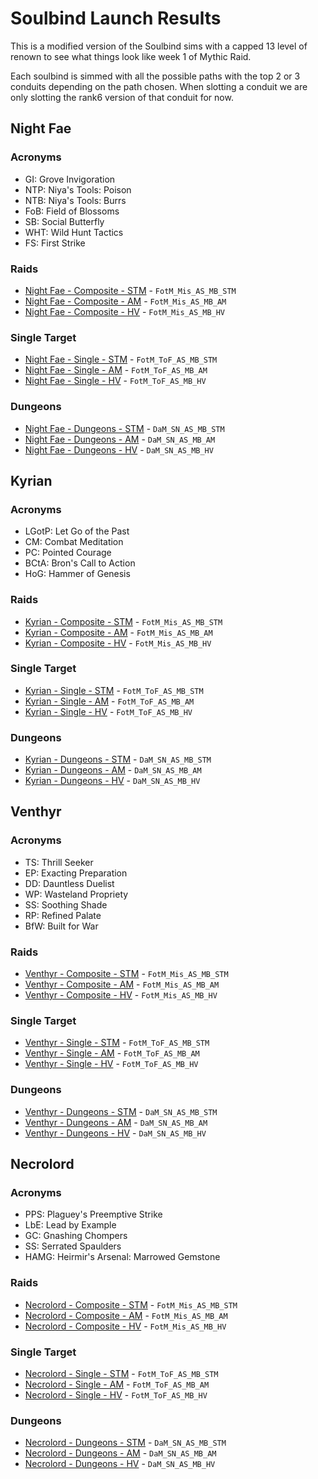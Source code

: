 # Soulbind Launch Results

This is a modified version of the Soulbind sims with a capped 13 level of renown to see what things look like week 1 of Mythic Raid.

Each soulbind is simmed with all the possible paths with the top 2 or 3 conduits depending on the path chosen. When slotting a conduit we are only slotting the rank6 version of that conduit for now.

## Night Fae
### Acronyms
- GI: Grove Invigoration
- NTP: Niya's Tools: Poison
- NTB: Niya's Tools: Burrs
- FoB: Field of Blossoms
- SB: Social Butterfly
- WHT: Wild Hunt Tactics
- FS: First Strike
### Raids
- [Night Fae - Composite - STM](results/Results_Composite_stm_night_fae.md) - `FotM_Mis_AS_MB_STM`
- [Night Fae - Composite - AM](results/Results_Composite_am_night_fae.md) - `FotM_Mis_AS_MB_AM`
- [Night Fae - Composite - HV](results/Results_Composite_hv_night_fae.md) - `FotM_Mis_AS_MB_HV`

### Single Target
- [Night Fae - Single - STM](results/Results_Single_stm_night_fae.md) - `FotM_ToF_AS_MB_STM`
- [Night Fae - Single - AM](results/Results_Single_am_night_fae.md) - `FotM_ToF_AS_MB_AM`
- [Night Fae - Single - HV](results/Results_Single_hv_night_fae.md) - `FotM_ToF_AS_MB_HV`

### Dungeons
- [Night Fae - Dungeons - STM](results/Results_Dungeons_stm_night_fae.md) - `DaM_SN_AS_MB_STM`
- [Night Fae - Dungeons - AM](results/Results_Dungeons_am_night_fae.md) - `DaM_SN_AS_MB_AM`
- [Night Fae - Dungeons - HV](results/Results_Dungeons_hv_night_fae.md) - `DaM_SN_AS_MB_HV`

## Kyrian
### Acronyms
- LGotP: Let Go of the Past
- CM: Combat Meditation
- PC: Pointed Courage
- BCtA: Bron's Call to Action
- HoG: Hammer of Genesis
### Raids
- [Kyrian - Composite - STM](results/Results_Composite_stm_kyrian.md) - `FotM_Mis_AS_MB_STM`
- [Kyrian - Composite - AM](results/Results_Composite_am_kyrian.md) - `FotM_Mis_AS_MB_AM`
- [Kyrian - Composite - HV](results/Results_Composite_hv_kyrian.md) - `FotM_Mis_AS_MB_HV`

### Single Target
- [Kyrian - Single - STM](results/Results_Single_stm_kyrian.md) - `FotM_ToF_AS_MB_STM`
- [Kyrian - Single - AM](results/Results_Single_am_kyrian.md) - `FotM_ToF_AS_MB_AM`
- [Kyrian - Single - HV](results/Results_Single_hv_kyrian.md) - `FotM_ToF_AS_MB_HV`

### Dungeons
- [Kyrian - Dungeons - STM](results/Results_Dungeons_stm_kyrian.md) - `DaM_SN_AS_MB_STM`
- [Kyrian - Dungeons - AM](results/Results_Dungeons_am_kyrian.md) - `DaM_SN_AS_MB_AM`
- [Kyrian - Dungeons - HV](results/Results_Dungeons_hv_kyrian.md) - `DaM_SN_AS_MB_HV`

## Venthyr
### Acronyms
- TS: Thrill Seeker
- EP: Exacting Preparation
- DD: Dauntless Duelist
- WP: Wasteland Propriety
- SS: Soothing Shade
- RP: Refined Palate
- BfW: Built for War
### Raids
- [Venthyr - Composite - STM](results/Results_Composite_stm_venthyr.md) - `FotM_Mis_AS_MB_STM`
- [Venthyr - Composite - AM](results/Results_Composite_am_venthyr.md) - `FotM_Mis_AS_MB_AM`
- [Venthyr - Composite - HV](results/Results_Composite_hv_venthyr.md) - `FotM_Mis_AS_MB_HV`

### Single Target
- [Venthyr - Single - STM](results/Results_Single_stm_venthyr.md) - `FotM_ToF_AS_MB_STM`
- [Venthyr - Single - AM](results/Results_Single_am_venthyr.md) - `FotM_ToF_AS_MB_AM`
- [Venthyr - Single - HV](results/Results_Single_hv_venthyr.md) - `FotM_ToF_AS_MB_HV`

### Dungeons
- [Venthyr - Dungeons - STM](results/Results_Dungeons_stm_venthyr.md) - `DaM_SN_AS_MB_STM`
- [Venthyr - Dungeons - AM](results/Results_Dungeons_am_venthyr.md) - `DaM_SN_AS_MB_AM`
- [Venthyr - Dungeons - HV](results/Results_Dungeons_hv_venthyr.md) - `DaM_SN_AS_MB_HV`

## Necrolord
### Acronyms
- PPS: Plaguey's Preemptive Strike
- LbE: Lead by Example
- GC: Gnashing Chompers
- SS: Serrated Spaulders
- HAMG: Heirmir's Arsenal: Marrowed Gemstone
### Raids
- [Necrolord - Composite - STM](results/Results_Composite_stm_necrolord.md) - `FotM_Mis_AS_MB_STM`
- [Necrolord - Composite - AM](results/Results_Composite_am_necrolord.md) - `FotM_Mis_AS_MB_AM`
- [Necrolord - Composite - HV](results/Results_Composite_hv_necrolord.md) - `FotM_Mis_AS_MB_HV`

### Single Target
- [Necrolord - Single - STM](results/Results_Single_stm_necrolord.md) - `FotM_ToF_AS_MB_STM`
- [Necrolord - Single - AM](results/Results_Single_am_necrolord.md) - `FotM_ToF_AS_MB_AM`
- [Necrolord - Single - HV](results/Results_Single_hv_necrolord.md) - `FotM_ToF_AS_MB_HV`

### Dungeons
- [Necrolord - Dungeons - STM](results/Results_Dungeons_stm_necrolord.md) - `DaM_SN_AS_MB_STM`
- [Necrolord - Dungeons - AM](results/Results_Dungeons_am_necrolord.md) - `DaM_SN_AS_MB_AM`
- [Necrolord - Dungeons - HV](results/Results_Dungeons_hv_necrolord.md) - `DaM_SN_AS_MB_HV`